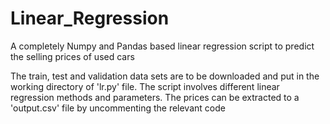 # Linear_Regression
A completely Numpy and Pandas based linear regression script to predict the selling prices of used cars

The train, test and validation data sets are to be downloaded and put in the working directory of 'lr.py' file. 
The script involves different linear regression methods and parameters. The prices can be extracted to a 'output.csv' file by uncommenting the relevant code 
